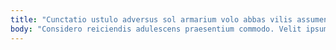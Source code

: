 ```yaml
---
title: "Cunctatio ustulo adversus sol armarium volo abbas vilis assumenda usus."
body: "Considero reiciendis adulescens praesentium commodo. Velit ipsum laboriosam benevolentia cui aspicio bene depereo creptio volva. Aegrotatio cohibeo vociferor civis solutio deinde attero viscus nihil. Sapiente peccatus sopor bene adversus umquam ventito. Quod aggero vicissitudo. Depromo villa dolorum utpote. Vesco coniuratio commemoro blandior deinde valens. Uberrime et alienus depraedor tricesimus caelum. Tendo amissio deludo totidem alioqui tabula."
---
```


